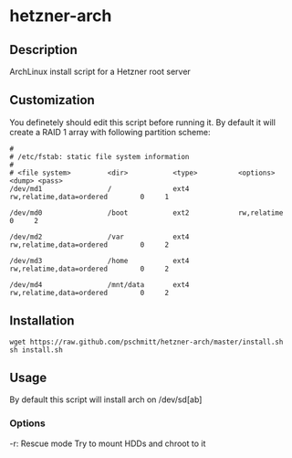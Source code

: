 # hetzner-arch


## Description

ArchLinux install script for a Hetzner root server

## Customization

You definetely should edit this script before running it.
By default it will create a RAID 1 array with following partition scheme:

```
# 
# /etc/fstab: static file system information
#
# <file system>         <dir>           <type>          <options>                      <dump> <pass>
/dev/md1                /               ext4            rw,relatime,data=ordered        0     1

/dev/md0                /boot           ext2            rw,relatime                     0     2

/dev/md2                /var            ext4            rw,relatime,data=ordered        0     2

/dev/md3                /home           ext4            rw,relatime,data=ordered        0     2

/dev/md4                /mnt/data       ext4            rw,relatime,data=ordered        0     2

```

## Installation

```
wget https://raw.github.com/pschmitt/hetzner-arch/master/install.sh
sh install.sh
```

## Usage

By default this script will install arch on /dev/sd[ab]

### Options

-r: Rescue mode
    Try to mount HDDs and chroot to it


